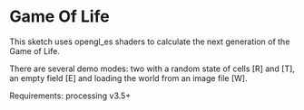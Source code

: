 # Game Of Life

This sketch uses opengl_es shaders to calculate the next generation of the Game of Life.

There are several demo modes: two with a random state of cells [R] and [T], an empty field [E] and loading the world from an image file [W].

Requirements: processing v3.5+